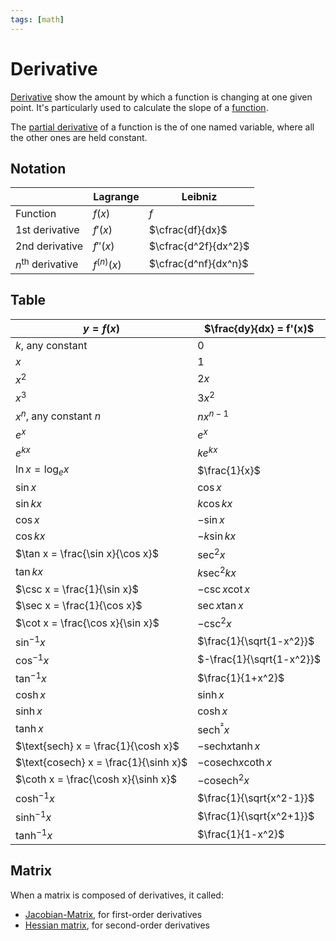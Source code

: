 ```yaml
---
tags: [math]
---
```


# Derivative 

[Derivative](https://simple.wikipedia.org/wiki/Derivative_(mathematics)) show the amount by which a function is changing at one given point. It's particularly used to calculate the slope of a [function](function.md).

The [partial derivative](https://simple.wikipedia.org/wiki/Partial_derivative) of a function is the of one named variable, where all the other ones are held constant.

## Notation

|                            | Lagrange     | Leibniz              |
| -------------------------- | ------------ | -------------------- |
| Function                   | $f(x)$       | $f$                  |
| 1st derivative             | $f'(x)$      | $\cfrac{df}{dx}$     |
| 2nd derivative             | $f''(x)$     | $\cfrac{d^2f}{dx^2}$ |
| $n^{\text{th}}$ derivative | $f^{(n)}(x)$ | $\cfrac{d^nf}{dx^n}$ |

## Table

|$y = f(x)$|$\frac{dy}{dx} = f'(x)$ |
|--|--|
|$k$, any constant|$0$|
|$x$|$1$|
|$x^2$|$2x$|
|$x^3$|$3x^2$|
|$x^n$, any constant $n$|$nx^{n-1}$|
|$e^x$|$e^x$|
|$e^{kx}$|$ke^{kx}$|
|$\ln x = \log_e x$|$\frac{1}{x}$|
|$\sin x$|$\cos x$|
|$\sin kx$|$k\cos kx$|
|$\cos x$|$-\sin x$|
|$\cos kx$|$-k\sin kx$|
|$\tan x = \frac{\sin x}{\cos x}$|$\sec^2 x$|
|$\tan kx$|$k\sec^2 kx$|
|$\csc x = \frac{1}{\sin x}$|$-\csc x \cot x$|
|$\sec x = \frac{1}{\cos x}$|$\sec x \tan x$|
|$\cot x = \frac{\cos x}{\sin x}$|$-\csc^2 x$|
|$\sin^{-1} x$|$\frac{1}{\sqrt{1-x^2}}$|
|$\cos^{-1} x$|$-\frac{1}{\sqrt{1-x^2}}$|
|$\tan^{-1} x$|$\frac{1}{1+x^2}$|
|$\cosh x$|$\sinh x$|
|$\sinh x$|$\cosh x$|
|$\tanh x$|$\text{sech}^²x$|
|$\text{sech} x = \frac{1}{\cosh x}$|$-\text{sech} x \tanh x$|
|$\text{cosech} x = \frac{1}{\sinh x}$|$-\text{cosech} x \coth x$|
|$\coth x = \frac{\cosh x}{\sinh x}$|$-\text{cosech}^2 x$|
|$\cosh^{-1} x$|$\frac{1}{\sqrt{x^2-1}}$|
|$\sinh^{-1} x$|$\frac{1}{\sqrt{x^2+1}}$|
|$\tanh^{-1} x$|$\frac{1}{1-x^2}$|

## Matrix

When a matrix is composed of derivatives, it called:

- [Jacobian-Matrix](vectors.md#Matrix), for first-order derivatives
- [Hessian matrix](vectors.md#Matrix), for second-order derivatives